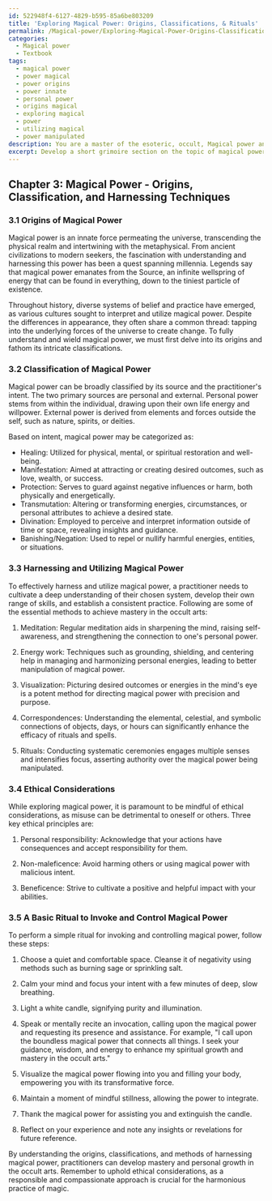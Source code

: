 ```yaml
---
id: 522948f4-6127-4829-b595-85a6be803209
title: 'Exploring Magical Power: Origins, Classifications, & Rituals'
permalink: /Magical-power/Exploring-Magical-Power-Origins-Classifications-Rituals/
categories:
  - Magical power
  - Textbook
tags:
  - magical power
  - power magical
  - power origins
  - power innate
  - personal power
  - origins magical
  - exploring magical
  - power
  - utilizing magical
  - power manipulated
description: You are a master of the esoteric, occult, Magical power and education, you have written many textbooks on the subject in ways that provide students with rich and deep understanding of the subject. You are being asked to write textbook-like sections on a topic and you do it with full context, explainability, and reliability in accuracy to the true facts of the topic at hand, in a textbook style that a student would easily be able to learn from, in a rich, engaging, and contextual way. Always include relevant context (such as formulas and history), related concepts, and in a way that someone can gain deep insights from.
excerpt: Develop a short grimoire section on the topic of magical power, detailing its origins, classification, and methods of harnessing and utilizing it for personal growth and mastery in the occult arts. Also, provide guidance on the ethical considerations practitioners should be aware of when tapping into magical power and brief instructions for performing a basic ritual or spell to invoke and control this energy.
---
```

## Chapter 3: Magical Power - Origins, Classification, and Harnessing Techniques

### 3.1 Origins of Magical Power

Magical power is an innate force permeating the universe, transcending the physical realm and intertwining with the metaphysical. From ancient civilizations to modern seekers, the fascination with understanding and harnessing this power has been a quest spanning millennia. Legends say that magical power emanates from the Source, an infinite wellspring of energy that can be found in everything, down to the tiniest particle of existence.

Throughout history, diverse systems of belief and practice have emerged, as various cultures sought to interpret and utilize magical power. Despite the differences in appearance, they often share a common thread: tapping into the underlying forces of the universe to create change. To fully understand and wield magical power, we must first delve into its origins and fathom its intricate classifications.

### 3.2 Classification of Magical Power

Magical power can be broadly classified by its source and the practitioner's intent. The two primary sources are personal and external. Personal power stems from within the individual, drawing upon their own life energy and willpower. External power is derived from elements and forces outside the self, such as nature, spirits, or deities.

Based on intent, magical power may be categorized as:
- Healing: Utilized for physical, mental, or spiritual restoration and well-being.
- Manifestation: Aimed at attracting or creating desired outcomes, such as love, wealth, or success.
- Protection: Serves to guard against negative influences or harm, both physically and energetically.
- Transmutation: Altering or transforming energies, circumstances, or personal attributes to achieve a desired state.
- Divination: Employed to perceive and interpret information outside of time or space, revealing insights and guidance.
- Banishing/Negation: Used to repel or nullify harmful energies, entities, or situations.

### 3.3 Harnessing and Utilizing Magical Power

To effectively harness and utilize magical power, a practitioner needs to cultivate a deep understanding of their chosen system, develop their own range of skills, and establish a consistent practice. Following are some of the essential methods to achieve mastery in the occult arts:

1. Meditation: Regular meditation aids in sharpening the mind, raising self-awareness, and strengthening the connection to one's personal power.

2. Energy work: Techniques such as grounding, shielding, and centering help in managing and harmonizing personal energies, leading to better manipulation of magical power.

3. Visualization: Picturing desired outcomes or energies in the mind's eye is a potent method for directing magical power with precision and purpose.

4. Correspondences: Understanding the elemental, celestial, and symbolic connections of objects, days, or hours can significantly enhance the efficacy of rituals and spells.

5. Rituals: Conducting systematic ceremonies engages multiple senses and intensifies focus, asserting authority over the magical power being manipulated.

### 3.4 Ethical Considerations

While exploring magical power, it is paramount to be mindful of ethical considerations, as misuse can be detrimental to oneself or others. Three key ethical principles are:

1. Personal responsibility: Acknowledge that your actions have consequences and accept responsibility for them.

2. Non-maleficence: Avoid harming others or using magical power with malicious intent.

3. Beneficence: Strive to cultivate a positive and helpful impact with your abilities.

### 3.5 A Basic Ritual to Invoke and Control Magical Power

To perform a simple ritual for invoking and controlling magical power, follow these steps:

1. Choose a quiet and comfortable space. Cleanse it of negativity using methods such as burning sage or sprinkling salt.

2. Calm your mind and focus your intent with a few minutes of deep, slow breathing.

3. Light a white candle, signifying purity and illumination.

4. Speak or mentally recite an invocation, calling upon the magical power and requesting its presence and assistance. For example, "I call upon the boundless magical power that connects all things. I seek your guidance, wisdom, and energy to enhance my spiritual growth and mastery in the occult arts."

5. Visualize the magical power flowing into you and filling your body, empowering you with its transformative force.

6. Maintain a moment of mindful stillness, allowing the power to integrate.

7. Thank the magical power for assisting you and extinguish the candle.

8. Reflect on your experience and note any insights or revelations for future reference.

By understanding the origins, classifications, and methods of harnessing magical power, practitioners can develop mastery and personal growth in the occult arts. Remember to uphold ethical considerations, as a responsible and compassionate approach is crucial for the harmonious practice of magic.

